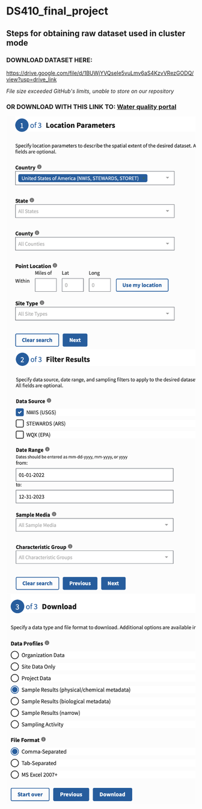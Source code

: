 # DS410_final_project


## Steps for obtaining raw dataset used in cluster mode
### DOWNLOAD DATASET HERE:
https://drive.google.com/file/d/1BUWjYVQseIe5vuLmv6aS4KzvVRezGODQ/view?usp=drive_link

*File size exceeded GitHub's limits, unable to store on our repository*

### OR DOWNLOAD WITH THIS LINK TO: [Water quality portal](https://www.waterqualitydata.us/#countrycode=US&mimeType=csv&sorted=no&providers=NWIS&providers=STEWARDS&providers=STORET)

![First step for obtaining raw dataset](img/step1_dataset.png)
![Second step for obtaining raw dataset](img/step2_dataset.png)
![Last step for obtaining raw dataset](img/step3_dataset.png)

